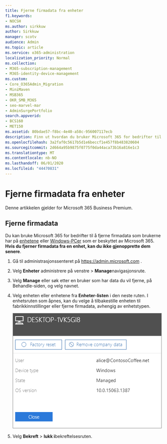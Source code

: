 ```yaml
---
title: Fjerne firmadata fra enheter
f1.keywords:
- NOCSH
ms.author: sirkkuw
author: Sirkkuw
manager: scotv
audience: Admin
ms.topic: article
ms.service: o365-administration
localization_priority: Normal
ms.collection:
- M365-subscription-management
- M365-identity-device-management
ms.custom:
- Core_O365Admin_Migration
- MiniMaven
- MSB365
- OKR_SMB_M365
- seo-marvel-mar
- AdminSurgePortfolio
search.appverid:
- BCS160
- MET150
ms.assetid: 80bdae57-f8bc-4e40-a58c-956007117ecb
description: Finn ut hvordan du bruker Microsoft 365 for bedrifter til å fjerne firmadata som brukerne har på enhetene eller Windows-PCene sine.
ms.openlocfilehash: 3a2faf0c5617b5d1e6beccf1e457f8b483820604
ms.sourcegitcommit: 2d664a95b9875f0775f0da44aca73b16a816e1c3
ms.translationtype: MT
ms.contentlocale: nb-NO
ms.lasthandoff: 06/01/2020
ms.locfileid: "44470831"
---
```

# <a name="remove-company-data-from-devices"></a>Fjerne firmadata fra enheter

Denne artikkelen gjelder for Microsoft 365 Business Premium.

## <a name="remove-company-data"></a>Fjerne firmadata

Du kan bruke Microsoft 365 for bedrifter til å fjerne firmadata som brukerne har på [enhetene](app-protection-settings-for-android-and-ios.md) eller [Windows-PCer](protection-settings-for-windows-10-devices.md) som er beskyttet av Microsoft 365. **Hvis du fjerner firmadata fra en enhet, kan du ikke gjenopprette dem senere**. 
  
1. Gå til administrasjonssenteret på <a href="https://go.microsoft.com/fwlink/p/?linkid=837890" target="_blank">https://admin.microsoft.com</a> .
    
2. Velg **Enheter** administrere på venstre \> **Manage**navigasjonsrute.  
  
3. Velg **Manage** eller søk etter en bruker som har data du vil fjerne, på Behandle-siden, og velg navnet. 
    
4. Velg enheten eller enhetene fra **Enheter-listen** i den neste ruten. I enhetsruten som åpnes, kan du velge å tilbakestille enheten til fabrikkinnstillinger eller fjerne firmadata, avhengig av enhetstypen. 
    
    ![I ruten Fjern firmadata velger du enheten du vil fjerne dataene fra.](../media/resetorremove.png)
  
5. Velg **Bekreft** \> **lukk i**bekreftelsesruten.
    


